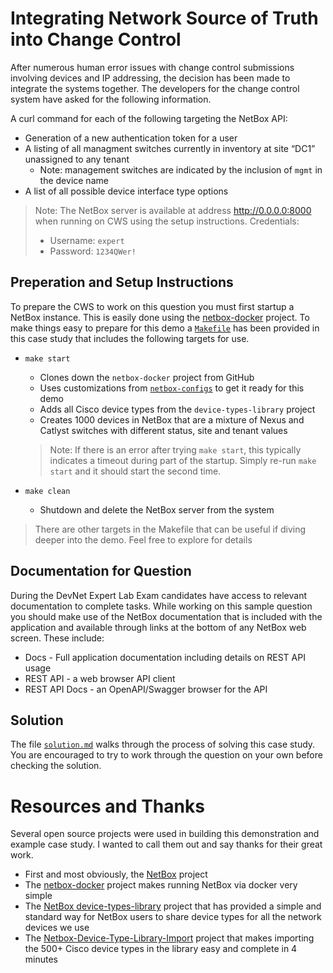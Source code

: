 # Integrating Network Source of Truth into Change Control
After numerous human error issues with change control submissions involving devices and IP addressing, the decision has been made to integrate the systems together. The developers for the change control system have asked for the following information.

A curl command for each of the following targeting the NetBox API: 

* Generation of a new authentication token for a user
* A listing of all managment switches currently in inventory at site “DC1” unassigned to any tenant
    * Note: management switches are indicated by the inclusion of `mgmt` in the device name
* A list of all possible device interface type options

> Note: The NetBox server is available at address http://0.0.0.0:8000 when running on CWS using the setup instructions. 
>  Credentials: 
>    * Username: `expert`
>    * Password: `1234QWer!`


## Preperation and Setup Instructions
To prepare the CWS to work on this question you must first startup a NetBox instance.  This is easily done using the [netbox-docker](https://github.com/netbox-community/netbox-docker) project.  To make things easy to prepare for this demo a [`Makefile`](Makefile)  has been provided in this case study that includes the following targets for use.  

* `make start` 
    - Clones down the `netbox-docker` project from GitHub 
    - Uses customizations from [`netbox-configs`](netbox-configs) to get it ready for this demo
    - Adds all Cisco device types from the `device-types-library` project
    - Creates 1000 devices in NetBox that are a mixture of Nexus and Catlyst switches with different status, site and tenant values 

    > Note: If there is an error after trying `make start`, this typically indicates a timeout during part of the startup. Simply re-run `make start` and it should start the second time.
* `make clean` 
    - Shutdown and delete the NetBox server from the system 

> There are other targets in the Makefile that can be useful if diving deeper into the demo. Feel free to explore for details

## Documentation for Question 
During the DevNet Expert Lab Exam candidates have access to relevant documentation to complete tasks.  While working on this sample question you should make use of the NetBox documentation that is included with the application and available through links at the bottom of any NetBox web screen.  These include: 

* Docs - Full application documentation including details on REST API usage 
* REST API - a web browser API client 
* REST API Docs - an OpenAPI/Swagger browser for the API

## Solution
The file [`solution.md`](solution.md) walks through the process of solving this case study.  You are encouraged to try to work through the question on your own before checking the solution.

# Resources and Thanks 
Several open source projects were used in building this demonstration and example case study.  I wanted to call them out and say thanks for their great work. 

* First and most obviously, the [NetBox](https://github.com/netbox-community/netbox) project
* The [netbox-docker](https://github.com/netbox-community/netbox-docker) project makes running NetBox via docker very simple 
* The [NetBox device-types-library](https://github.com/netbox-community/device-types-library) project that has provided a simple and standard way for NetBox users to share device types for all the network devices we use 
* The [Netbox-Device-Type-Library-Import](https://github.com/minitriga/Netbox-Device-Type-Library-Import) project that makes importing the 500+ Cisco device types in the library easy and complete in 4 minutes 